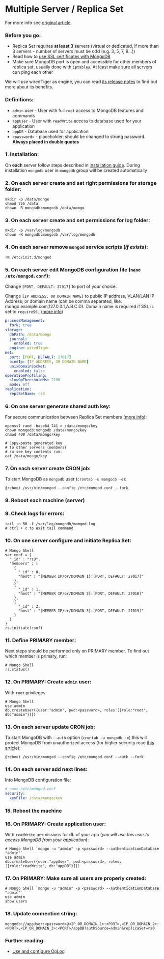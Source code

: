 Multiple Server / Replica Set
======

For more info see [original article](https://veliovgroup.com/article/2qsjtNf8NSB9XxZDh/mongodb-replica-set-with-oplog).

### Before you go:
 - Replica Set requires __at least 3__ servers (virtual or dedicated, if more than 3 servers - number of servers must be odd (e.g. 3, 5, 7, 9...))
 - Read how to [use SSL certificates with MongoDB](https://github.com/VeliovGroup/ostrio/blob/master/tutorials/mongodb/use-ssl-http-encryption.md)
 - Make sure MongoDB port is open and accessible for other members of replica set, usually done with `iptables`. At least make sure all servers can ping each other

We will use wiredTiger as engine, you can read [its release notes](https://www.mongodb.com/blog/post/whats-new-mongodb-30-part-3-performance-efficiency-gains-new-storage-architecture) to find out more about its benefits.

### Definitions:
 - `admin` user - User with full `root` access to MongoDB features and commands
 - `appUser` - User with `readWrite` access to database used for your application
 - `appDB` - Database used for application
 - `<password>` - placeholder, should be changed to strong password. __Always placed in double quotes__

### 1. Installation:
On __each__ server follow steps described in [installation guide](https://docs.mongodb.com/manual/tutorial/install-mongodb-on-debian). During installation `mongodb` user in `mongodb` group will be created automatically

### 2. On __each__ server create and set right permissions for storage folder:
```shell
mkdir -p /data/mongo
chmod 755 /data
chown -R mongodb:mongodb /data/mongo
```

### 3. On __each__ server create and set permissions for log folder:
```shell
mkdir -p /var/log/mongodb
chown -R mongodb:mongodb /var/log/mongodb
```

### 4. On __each__ server remove `mongod` service scripts (*if exists*):
```shell
rm /etc/init.d/mongod
```

### 5. On __each__ server edit MongoDB configuration file (`nano /etc/mongod.conf`):
Change `[PORT, DEFAULT: 27017]` to port of your choice.

Change `[IP ADDRESS, OR DOMAIN NAME]` to public IP address, VLAN/LAN IP Address, or domain name (can be comma separated, like: mongo.example.com,127.0.0.1,A.B.C.D). Domain name is required if SSL is set to `requireSSL` ([more info](https://github.com/VeliovGroup/ostrio/blob/master/tutorials/mongodb/use-ssl-http-encryption.md))
```yaml
processManagement:
  fork: true
storage:
  dbPath: /data/mongo
  journal:
    enabled: true
  engine: wiredTiger
net:
  port: [PORT, DEFAULT: 27017]
  bindIp: [IP ADDRESS, OR DOMAIN NAME]
  unixDomainSocket:
    enabled: false
operationProfiling:
  slowOpThresholdMs: 2100
  mode: off
replication:
  replSetName: rs0
```

### 6. On __one__ server generate shared auth key:
For secure communication between Replica Set members ([more info](https://docs.mongodb.com/v3.2/tutorial/enforce-keyfile-access-control-in-existing-replica-set/)):
```shell
openssl rand -base64 741 > /data/mongo/key
chown mongodb:mongodb /data/mongo/key
chmod 400 /data/mongo/key

# Copy-paste generated key
# to other servers (members)
# so see key contents run:
cat /data/mongo/key
```

### 7. On __each__ server create CRON job:
To start MongoDB as `mongodb` user (`crontab -u mongodb -e`):
```cron
@reboot /usr/bin/mongod --config /etc/mongod.conf --fork
```

### 8. Reboot each machine (server)

### 9. Check logs for errors:
```shell
tail -n 50 -f /var/log/mongodb/mongod.log
# ctrl + c to exit tail command
```

### 10. On __one__ server configure and initiate Replica Set:
```shell
# Mongo Shell
var conf = {
  "_id" : "rs0",
  "members" : [
    {
      "_id" : 0,
      "host" : "[MEMBER IP/or/DOMAIN 1]:[PORT, DEFAULT: 27017]"
    },
    {
      "_id" : 1,
      "host" : "[MEMBER IP/or/DOMAIN 2]:[PORT, DEFAULT: 27018]"
    },
    {
      "_id" : 2,
      "host" : "[MEMBER IP/or/DOMAIN 3]:[PORT, DEFAULT: 27019]"
    }
  ]
}
rs.initiate(conf)
```

### 11. Define PRIMARY member:
Next steps should be performed only on PRIMARY member. To find out which member is primary, run:
```shell
# Mongo Shell
rs.status()
```

### 12. On PRIMARY: Create `admin` user:
With `root` privileges:
```shell
# Mongo Shell
use admin
db.createUser({user:"admin", pwd:<password>, roles:[{role:"root", db:"admin"}]})
```

### 13. On __each__ server update CRON job:
To start MongoDB with `--auth` option (`crontab -u mongodb -e`) this will protect MongoDB from unauthorized access (for higher security read [this article](https://docs.mongodb.com/manual/administration/security-checklist/)):
```cron
@reboot /usr/bin/mongod --config /etc/mongod.conf --auth --fork
```

### 14. On __each__ server add next lines:
Into MongoDB configuration file: 
```yaml
# nano /etc/mongod.conf
security:
  keyFile: /data/mongo/key
```

### 15. Reboot the machine

### 16. On PRIMARY: Create application user:
With `readWrite` permissions for db of your app (*you will use this user to access MongoDB from your application*):
```shell
# Mongo Shell `mongo -u "admin" -p <password> --authenticationDatabase "admin"`
use admin
db.createUser({user:"appUser", pwd:<password>, roles:[{role:"readWrite", db:"appDB"}]})
```

### 17. On PRIMARY: Make sure all users are properly created:
```shell
# Mongo Shell `mongo -u "admin" -p <password> --authenticationDatabase "admin"`
use admin
show users
```

### 18. Update connection string:
```plain
mongodb://appUser:<password>@<IP_OR_DOMAIN_1>:<PORT>,<IP_OR_DOMAIN_2>:<PORT>,<IP_OR_DOMAIN_3>:<PORT>/appDB?authSource=admin&replicaSet=rs0
```

### Further reading:
 - [Use and configure OpLog](https://github.com/VeliovGroup/ostrio/blob/master/tutorials/mongodb/enable-oplog.md)